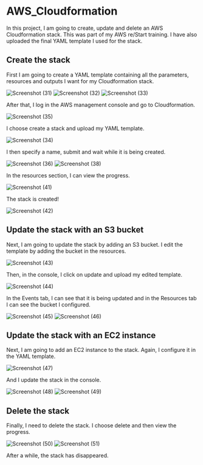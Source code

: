 # AWS_Cloudformation
In this project, I am going to create, update and delete an AWS Cloudformation stack. This was part of my AWS re/Start training. I have also uploaded the final YAML template I used for the stack.

## Create the stack

First I am going to create a YAML template containing all the parameters, resources and outputs I want for my Cloudformation stack.

![Screenshot (31)](https://github.com/DespoinaTikt/Working_with_AWS_Cloudformation/assets/166096217/621d156a-859d-449b-9fea-9cf7d01bffa2) 
![Screenshot (32)](https://github.com/DespoinaTikt/Working_with_AWS_Cloudformation/assets/166096217/f6eafd60-c883-4675-a160-700288b75634) 
![Screenshot (33)](https://github.com/DespoinaTikt/Working_with_AWS_Cloudformation/assets/166096217/ced9ca70-b05d-4082-b1a3-0f88d66260e6)


After that, I log in the AWS management console and go to Cloudformation. 

![Screenshot (35)](https://github.com/DespoinaTikt/Working_with_AWS_Cloudformation/assets/166096217/95075ace-9aff-4878-9b38-eedcfb89a034)


I choose create a stack and upload my YAML template.

![Screenshot (34)](https://github.com/DespoinaTikt/Working_with_AWS_Cloudformation/assets/166096217/b84620c7-46e8-4389-86f9-bdc5ee31300c)


I then specify a name, submit and wait while it is being created.

![Screenshot (36)](https://github.com/DespoinaTikt/Working_with_AWS_Cloudformation/assets/166096217/ebc73289-5ab7-449f-9a48-7a0f1d3d11b5)
![Screenshot (38)](https://github.com/DespoinaTikt/Working_with_AWS_Cloudformation/assets/166096217/95032925-92f5-4296-8df8-142be6d70826)


In the resources section, I can view the progress.

![Screenshot (41)](https://github.com/DespoinaTikt/Working_with_AWS_Cloudformation/assets/166096217/8d92b1ea-4ffd-44d1-b6b8-70b97d611b52)


The stack is created!

![Screenshot (42)](https://github.com/DespoinaTikt/Working_with_AWS_Cloudformation/assets/166096217/701c0a38-90d9-408c-a899-85c6d84502d5)


## Update the stack with an S3 bucket

Next, I am going to update the stack by adding an S3 bucket. I edit the template by adding the bucket in the resources.

![Screenshot (43)](https://github.com/DespoinaTikt/Working_with_AWS_Cloudformation/assets/166096217/8536c809-7e9e-4e18-95de-fafa8b714319)


Then, in the console, I click on update and upload my edited template.

![Screenshot (44)](https://github.com/DespoinaTikt/Working_with_AWS_Cloudformation/assets/166096217/13b9a44a-9b3f-45fa-b53b-1944b41af2be)


In the Events tab, I can see that it is being updated and in the Resources tab I can see the bucket I configured.

![Screenshot (45)](https://github.com/DespoinaTikt/Working_with_AWS_Cloudformation/assets/166096217/117749ba-5f50-4112-9c43-b368b0d264f9)
![Screenshot (46)](https://github.com/DespoinaTikt/Working_with_AWS_Cloudformation/assets/166096217/102afebc-71d2-4f22-928f-10d15f5a1d25)


## Update the stack with an EC2 instance

Next, I am going to add an EC2 instance to the stack. Again, I configure it in the YAML template.

![Screenshot (47)](https://github.com/DespoinaTikt/Working_with_AWS_Cloudformation/assets/166096217/a1c4a847-bd77-438c-92af-7d518459debc)


And I update the stack in the console.

![Screenshot (48)](https://github.com/DespoinaTikt/Working_with_AWS_Cloudformation/assets/166096217/150884d7-eef6-4cc8-93ac-6ba13a983602)
![Screenshot (49)](https://github.com/DespoinaTikt/Working_with_AWS_Cloudformation/assets/166096217/5adde500-f231-477b-9c3b-0a95a3fa3a1f)


## Delete the stack

Finally, I need to delete the stack. I choose delete and then view the progress.

![Screenshot (50)](https://github.com/DespoinaTikt/Working_with_AWS_Cloudformation/assets/166096217/ae8e0ac6-899b-469d-8905-8cea38b04672)
![Screenshot (51)](https://github.com/DespoinaTikt/Working_with_AWS_Cloudformation/assets/166096217/82204311-091e-4ecc-80df-c48966e7597b)


After a while, the stack has disappeared.









